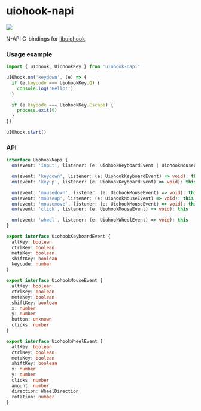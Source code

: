 # uiohook-napi

[![](https://img.shields.io/npm/v/uiohook-napi/latest?color=CC3534&label=uiohook-napi&logo=npm&labelColor=212121)](https://www.npmjs.com/package/uiohook-napi)

N-API C-bindings for [libuiohook](https://github.com/kwhat/libuiohook).


### Usage example

```typescript
import { uIOhook, UiohookKey } from 'uiohook-napi'

uIOhook.on('keydown', (e) => {
  if (e.keycode === UiohookKey.Q) {
    console.log('Hello!')
  }

  if (e.keycode === UiohookKey.Escape) {
    process.exit(0)
  }
})

uIOhook.start()
```

### API

```typescript
interface UiohookNapi {
  on(event: 'input', listener: (e: UiohookKeyboardEvent | UiohookMouseEvent | UiohookWheelEvent) => void): this

  on(event: 'keydown', listener: (e: UiohookKeyboardEvent) => void): this
  on(event: 'keyup', listener: (e: UiohookKeyboardEvent) => void): this

  on(event: 'mousedown', listener: (e: UiohookMouseEvent) => void): this
  on(event: 'mouseup', listener: (e: UiohookMouseEvent) => void): this
  on(event: 'mousemove', listener: (e: UiohookMouseEvent) => void): this
  on(event: 'click', listener: (e: UiohookMouseEvent) => void): this

  on(event: 'wheel', listener: (e: UiohookWheelEvent) => void): this
}

export interface UiohookKeyboardEvent {
  altKey: boolean
  ctrlKey: boolean
  metaKey: boolean
  shiftKey: boolean
  keycode: number
}

export interface UiohookMouseEvent {
  altKey: boolean
  ctrlKey: boolean
  metaKey: boolean
  shiftKey: boolean
  x: number
  y: number
  button: unknown
  clicks: number
}

export interface UiohookWheelEvent {
  altKey: boolean
  ctrlKey: boolean
  metaKey: boolean
  shiftKey: boolean
  x: number
  y: number
  clicks: number
  amount: number
  direction: WheelDirection
  rotation: number
}
```

